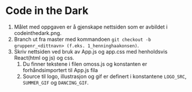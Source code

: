 # Code in the Dark

1. Målet med oppgaven er å gjenskape nettsiden som er avbildet i codeinthedark.png.
2. Branch ut fra master med kommandoen `git checkout -b gruppenr_<dittnavn> (f.eks. 1_henninghaakonsen)`.
3. Skriv nettsiden ved bruk av App.js og app.css med henholdsvis React(html og js) og css.
    1. Du finner tekstene i filen omoss.js og konstanten er forhåndsimportert til App.js fila
    2. Source til logo, illustrasjon og gif er definert i konstantene `LOGO_SRC`, `SUMMER_GIF` og `DANCING_GIF`.

